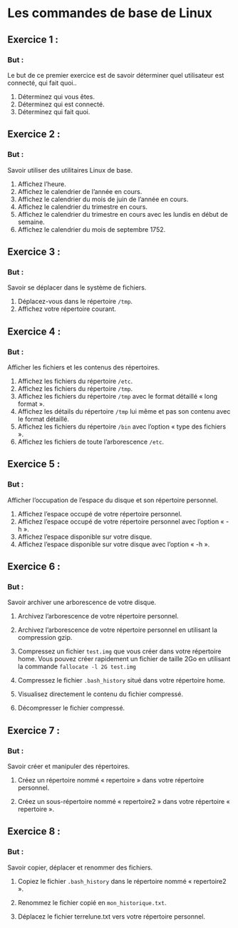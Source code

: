 # Les commandes de base de Linux

## Exercice 1 : 

### But : ### 
Le but de ce premier exercice est de savoir déterminer quel utilisateur est connecté, qui fait quoi..

1. Déterminez qui vous êtes.
2. Déterminez qui est connecté.
3. Déterminez qui fait quoi.

## Exercice 2 : 
### But : ### 
Savoir utiliser des utilitaires Linux de base.

1. Affichez l’heure.
2. Affichez le calendrier de l’année en cours.
3. Affichez le calendrier du mois de juin de l’année en cours.
4. Affichez le calendrier du trimestre en cours.
5. Affichez le calendrier du trimestre en cours avec les lundis en début de semaine.
6. Affichez le calendrier du mois de septembre 1752.

## Exercice 3 : 
### But : ### 
Savoir se déplacer dans le système de fichiers.

1. Déplacez-vous dans le répertoire ```/tmp```.
2. Affichez votre répertoire courant.

## Exercice 4 : 
### But : ### 
Afficher les fichiers et les contenus des répertoires.

1. Affichez les fichiers du répertoire ```/etc```.
2. Affichez les fichiers du répertoire ```/tmp```.
3. Affichez les fichiers du répertoire ```/tmp``` avec le format détaillé « long format ».
4. Affichez les détails du répertoire ```/tmp``` lui même et pas son contenu avec le format détaillé.
5. Affichez les fichiers du répertoire ```/bin``` avec l’option « type des fichiers ».
6. Affichez les fichiers de toute l’arborescence ```/etc```.

## Exercice 5 : 
### But : ### 
Afficher l’occupation de l’espace du disque et son répertoire personnel.

1. Affichez l’espace occupé de votre répertoire personnel.
2. Affichez l’espace occupé de votre répertoire personnel avec l’option « -h ».
3. Affichez l’espace disponible sur votre disque.
4. Affichez l’espace disponible sur votre disque avec l’option « -h ».


## Exercice 6 : 
### But : ###
Savoir archiver une arborescence de votre disque.

1. Archivez l’arborescence de votre répertoire personnel.
2. Archivez l’arborescence de votre répertoire personnel en utilisant la compression gzip.
3. Compressez un fichier `test.img` que vous créer dans votre répertoire home.
   Vous pouvez créer rapidement un fichier de taille 2Go en utilisant la commande ```fallocate -l 2G test.img```

4. Compressez le fichier `.bash_history` situé dans votre répertoire home.

5. Visualisez directement le contenu du fichier compressé.
   
6. Décompresser le fichier compressé.

## Exercice 7 : 
### But : ###
Savoir créer et manipuler des répertoires.

1. Créez un répertoire nommé « repertoire » dans votre répertoire personnel.

2. Créez un sous-répertoire nommé « repertoire2 » dans votre répertoire « repertoire ».

## Exercice 8 : 
### But : ###
Savoir copier, déplacer et renommer des fichiers.

1. Copiez le fichier `.bash_history` dans le répertoire nommé « repertoire2 ».

2. Renommez le fichier copié en `mon_historique.txt`.

3. Déplacez le fichier terrelune.txt vers votre répertoire personnel.


